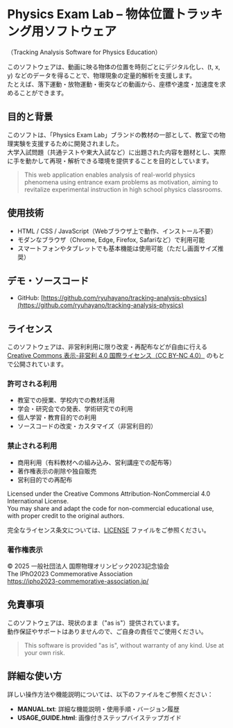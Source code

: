 # Physics Exam Lab – 物体位置トラッキング用ソフトウェア  
（Tracking Analysis Software for Physics Education）

このソフトウェアは、動画に映る物体の位置を時刻ごとにデジタル化し、(t, x, y) などのデータを得ることで、物理現象の定量的解析を支援します。  
たとえば、落下運動・放物運動・衝突などの動画から、座標や速度・加速度を求めることができます。

## 目的と背景

このソフトは、「Physics Exam Lab」ブランドの教材の一部として、教室での物理実験を支援するために開発されました。  
大学入試問題（共通テストや東大入試など）に出題された内容を題材とし、実際に手を動かして再現・解析できる環境を提供することを目的としています。

> This web application enables analysis of real-world physics phenomena using entrance exam problems as motivation, aiming to revitalize experimental instruction in high school physics classrooms.

## 使用技術

- HTML / CSS / JavaScript（Webブラウザ上で動作、インストール不要）
- モダンなブラウザ（Chrome, Edge, Firefox, Safariなど）で利用可能
- スマートフォンやタブレットでも基本機能は使用可能（ただし画面サイズ推奨）

## デモ・ソースコード

- GitHub: [https://github.com/ryuhayano/tracking-analysis-physics](https://github.com/ryuhayano/tracking-analysis-physics)

## ライセンス

このソフトウェアは、非営利利用に限り改変・再配布などが自由に行える  
[Creative Commons 表示-非営利 4.0 国際ライセンス（CC BY-NC 4.0）](https://creativecommons.org/licenses/by-nc/4.0/deed.ja) のもとで公開されています。

### 許可される利用

- 教室での授業、学校内での教材活用
- 学会・研究会での発表、学術研究での利用
- 個人学習・教育目的での利用
- ソースコードの改変・カスタマイズ（非営利目的）

### 禁止される利用

- 商用利用（有料教材への組み込み、営利講座での配布等）
- 著作権表示の削除や独自販売
- 営利目的での再配布

Licensed under the Creative Commons Attribution-NonCommercial 4.0 International License.  
You may share and adapt the code for non-commercial educational use, with proper credit to the original authors.  

完全なライセンス条文については、[LICENSE](./LICENSE) ファイルをご参照ください。

### 著作権表示

© 2025 一般社団法人 国際物理オリンピック2023記念協会  
The IPhO2023 Commemorative Association  
https://ipho2023-commemorative-association.jp/

## 免責事項

このソフトウェアは、現状のまま（"as is"）提供されています。  
動作保証やサポートはありませんので、ご自身の責任でご使用ください。

> This software is provided "as is", without warranty of any kind. Use at your own risk.

## 詳細な使い方

詳しい操作方法や機能説明については、以下のファイルをご参照ください：

- **MANUAL.txt**: 詳細な機能説明・使用手順・バージョン履歴
- **USAGE_GUIDE.html**: 画像付きステップバイステップガイド
